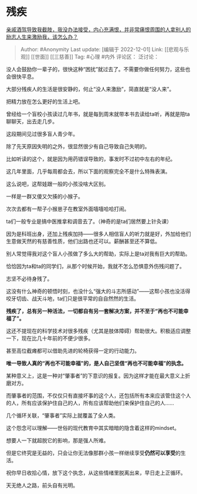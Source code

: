 # 残疾
[亲戚酒驾导致我截肢，我没办法接受，内心充满恨，并非常痛恨周围的人拿别人的励志人生来激励我，该怎么办？](https://www.zhihu.com/question/568209621/answer/2781929767)

> Author: #Anonymity
> Last update: [编辑于 2022-12-01]
> Link: [[悲观与乐观]] [[世面]] [[三慈善]]
> Tag: #心理 #内外
> 评论区：
> 泛讨论：

没人会鼓励你一辈子的，很快这种“困扰”就过去了。不需要你做任何努力，这些也会很快平息。

大部分残疾人的生活是很安静的，何止“没人来激励”，简直就是“没人来”。

把精力放在怎么更好的生活上吧。

曾经给一个盲校小孩读过几年书，就是每到周末就带本书去读给ta听，再就是陪ta聊聊天，出去走几步。

这段期间见过很多盲人青少年。

除了先天原因失明的之外，很显然很少有自己导致自己失明的。

比如听读的这个，就是因为用药错误导致的，事发时不过初中左右的年纪。

这几年里面，几乎每周都会去，所以下面的观察完全不是什么特殊表演。

这么说吧，这帮娃跟一般的小孩没啥大区别。

一样是一群又傻又欠揍的小猴子。

次次去都有一帮子小猴崽子在教室外面嘻嘻哈哈打闹。

ta们一般专业是搞中医推拿和调音去了。（神奇的是ta们居然要上针灸课）

因为是科班出身，还加上残疾加持——很多人相信盲人的听力就是好，外加给他们生意做天然的有慈善性质，他们出路也还可以。薪酬甚至还不算低。

别人常觉得我对这个盲人小孩做了多么大的帮助，实际上是ta对我有巨大的帮助。

恰恰因为ta和ta的同学们，从那个时候开始，我就不怎么恐惧意外伤残问题了。

志坚不必待身残了。

这没有什么神奇的顿悟时刻，也没什么“强大的斗志所感动”——这帮小孩也没活得咬牙切齿、战天斗地，ta们只是很平常的自自然然的生活。

**残疾了，总有另一种活法，一切都自有另一套解决方案，并不至于“再也不可能幸福了”。**

这还不提现在的科学技术对很多残疾（尤其是肢体障碍）帮助很大。积极适应调整一下，现在比几十年前的不便少很多。

甚至高位截瘫都可以借助先进的轮椅获得一定的行动能力。

**唯一导致人真的“再也不可能幸福”的，是人自己坚信“再也不可能幸福”的执念。**

某种意义上，这是一种对“肇事者”的下意识的报复。因为这样才能在最大意义上折磨对方。

而肇事者的范围，不仅仅只有直接坏事的这个人，还包括所有本来应该管住这个人的人，所有应该保护住自己的人，所有应该帮助他们来保护住自己的人……

几个循环关联，“肇事者”实际上就覆盖了全人类。

这个怨念可以理解——世俗的现代教育中其实暗暗的隐含着这样的mindset。

想要人一下就超脱它的影响，那是强人所难。

但是它终究是无益的，只会让你无法像那群小孩一样继续享受**仍然可以享受**的生活。

祝你早日收拾心情，放下这个执念，从这些情绪里脱离出来，早日走上正循环。

天无绝人之路，前头自有光明。
